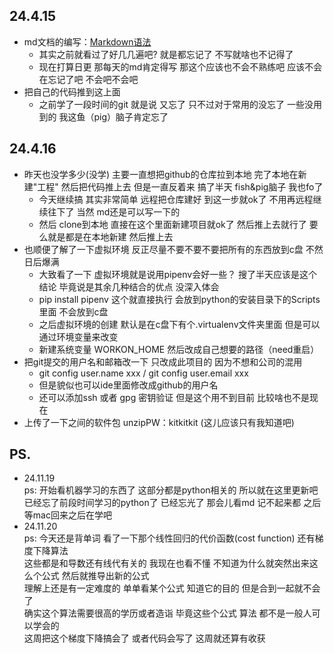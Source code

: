 ## 24.4.15

- md文档的编写：[Markdown语法](https://markdown.com.cn "官方教程")
    - 其实之前就看过了好几几遍吧? 就是都忘记了 不写就啥也不记得了
    - 现在打算日更 那每天的md肯定得写 那这个应该也不会不熟练吧 应该不会在忘记了吧 不会吧不会吧
- 把自己的代码推到这上面
    - 之前学了一段时间的git 就是说 又忘了 只不过对于常用的没忘了 一些没用到的 我这鱼（pig）脑子肯定忘了

## 24.4.16

- 昨天也没学多少(没学) 主要一直想把github的仓库拉到本地 完了本地在新建"工程" 然后把代码推上去 但是一直反着来 搞了半天
  fish&pig脑子 我也fo了
    - 今天继续搞 其实非常简单 远程把仓库建好 到这一步就ok了 不用再远程继续往下了 当然 md还是可以写一下的
    - 然后 clone到本地 直接在这个里面新建项目就ok了 然后推上去就行了 要么就是都是在本地新建 然后推上去
- 也顺便了解了一下虚拟环境 反正尽量不要不要不要把所有的东西放到c盘 不然日后爆满
    - 大致看了一下 虚拟环境就是说用pipenv会好一些？ 搜了半天应该是这个结论 毕竟说是其余几种结合的优点 没深入体会
    - pip install pipenv 这个就直接执行 会放到python的安装目录下的Scripts里面 不会放到c盘
    - 之后虚拟环境的创建 默认是在c盘下有个.virtualenv文件夹里面 但是可以通过环境变量来改变
    - 新建系统变量 WORKON_HOME 然后改成自己想要的路径（need重启）
- 把git提交的用户名和邮箱改一下 只改成此项目的 因为不想和公司的混用
    - git config user.name xxx / git config user.email xxx
    - 但是貌似也可以ide里面修改成github的用户名
    - 还可以添加ssh 或者 gpg 密钥验证 但是这个用不到目前 比较啥也不是现在
- 上传了一下之间的软件包 unzipPW：kitkitkit (这儿应该只有我知道吧)

## PS.

- 24.11.19  
  ps: 开始看机器学习的东西了 这部分都是python相关的 所以就在这里更新吧  
  已经忘了前段时间学习的python了 已经忘光了 那会儿看md 记不起来都 之后等mac回来之后在学吧
- 24.11.20  
  ps: 今天还是背单词 看了一下那个线性回归的代价函数(cost function) 还有梯度下降算法  
  这些都是和导数还有线代有关的 我现在也看不懂 不知道为什么就突然出来这么个公式 然后就推导出新的公式  
  理解上还是有一定难度的 单单看某个公式 知道它的目的 但是合到一起就不会了  
  确实这个算法需要很高的学历或者造诣 毕竟这些个公式 算法 都不是一般人可以学会的  
  这周把这个梯度下降搞会了 或者代码会写了 这周就还算有收获
